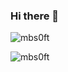 ### Hi there 👋

<!--
**mbs0ft/mbs0ft** is a ✨ _special_ ✨ repository because its `README.md` (this file) appears on your GitHub profile.

Here are some ideas to get you started:

- 🔭 I’m currently working on ...
- 🌱 I’m currently learning ...
- 👯 I’m looking to collaborate on ...
- 🤔 I’m looking for help with ...
- 💬 Ask me about ...
- 📫 How to reach me: ...
- 😄 Pronouns: ...
- ⚡ Fun fact: ...
-->

<p align="left"> <img src="https://komarev.com/ghpvc/?username=mbs0ft&label=Profile%20views&color=0e75b6&style=flat" alt="mbs0ft" /> </p>

<p><img align="center" src="https://github-readme-stats.vercel.app/api/top-langs?username=mbs0ft&show_icons=true&locale=en&layout=compact" alt="mbs0ft" /></p>
